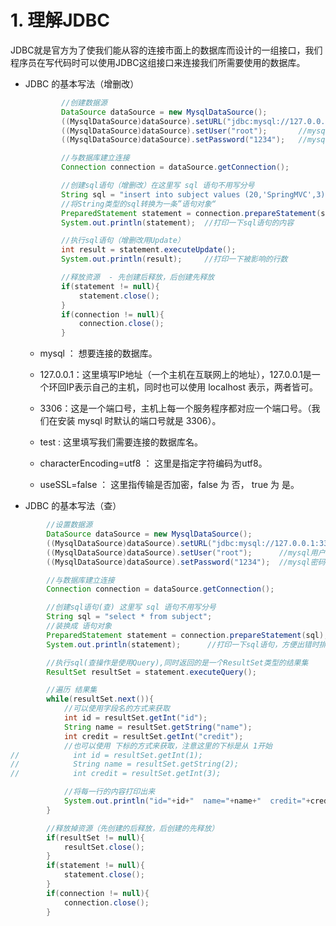 # 1. 理解JDBC

JDBC就是官方为了使我们能从容的连接市面上的数据库而设计的一组接口，我们程序员在写代码时可以使用JDBC这组接口来连接我们所需要使用的数据库。

* JDBC 的基本写法（增删改）

  ```java
          //创建数据源
          DataSource dataSource = new MysqlDataSource();
          ((MysqlDataSource)dataSource).setURL("jdbc:mysql://127.0.0.1:3306/test?characterEncoding=utf8&useSSL=false");
          ((MysqlDataSource)dataSource).setUser("root");       //mysql的用户名
          ((MysqlDataSource)dataSource).setPassword("1234");   //mysql的密码
  
          //与数据库建立连接
          Connection connection = dataSource.getConnection();
  
          //创建sql语句（增删改）在这里写 sql 语句不用写分号
          String sql = "insert into subject values (20,'SpringMVC',3)";
          //将String类型的sql转换为一条”语句对象“
          PreparedStatement statement = connection.prepareStatement(sql);
          System.out.println(statement);  //打印一下sql语句的内容
  
          //执行sql语句（增删改用Update）
          int result = statement.executeUpdate();
          System.out.println(result);     //打印一下被影响的行数
  
          //释放资源  - 先创建后释放，后创建先释放
          if(statement != null){
              statement.close();
          }
          if(connection != null){
              connection.close();
          }
  ```

  * mysql ： 想要连接的数据库。

  * 127.0.0.1：这里填写IP地址（一个主机在互联网上的地址），127.0.0.1是一个环回IP表示自己的主机，同时也可以使用  localhost  表示，两者皆可。

  * 3306：这是一个端口号，主机上每一个服务程序都对应一个端口号。（我们在安装 mysql 时默认的端口号就是 3306）。

  * test : 这里填写我们需要连接的数据库名。

  * characterEncoding=utf8 ： 这里是指定字符编码为utf8。

  * useSSL=false ： 这里指传输是否加密，false 为 否， true 为 是。

    

* JDBC 的基本写法（查）

```java
        //设置数据源
        DataSource dataSource = new MysqlDataSource();
        ((MysqlDataSource)dataSource).setURL("jdbc:mysql://127.0.0.1:3306/test?characterEncoding=utf8&useSSL=false");
        ((MysqlDataSource)dataSource).setUser("root");      //mysql用户名
        ((MysqlDataSource)dataSource).setPassword("1234");  //mysql密码

        //与数据库建立连接
        Connection connection = dataSource.getConnection();

        //创建sql语句(查) 这里写 sql 语句不用写分号
        String sql = "select * from subject";
        //装换成 语句对象
        PreparedStatement statement = connection.prepareStatement(sql);
        System.out.println(statement);      //打印一下sql语句，方便出错时排错

        //执行sql(查操作是使用Query),同时返回的是一个ResultSet类型的结果集
        ResultSet resultSet = statement.executeQuery();

        //遍历 结果集
        while(resultSet.next()){
            //可以使用字段名的方式来获取
            int id = resultSet.getInt("id");
            String name = resultSet.getString("name");
            int credit = resultSet.getInt("credit");
            //也可以使用 下标的方式来获取，注意这里的下标是从 1开始
//            int id = resultSet.getInt(1);
//            String name = resultSet.getString(2);
//            int credit = resultSet.getInt(3);

            //将每一行的内容打印出来
            System.out.println("id="+id+"  name="+name+"  credit="+credit);
        }

        //释放掉资源（先创建的后释放，后创建的先释放）
        if(resultSet != null){
            resultSet.close();
        }
        if(statement != null){
            statement.close();
        }
        if(connection != null){
            connection.close();
        }
```

